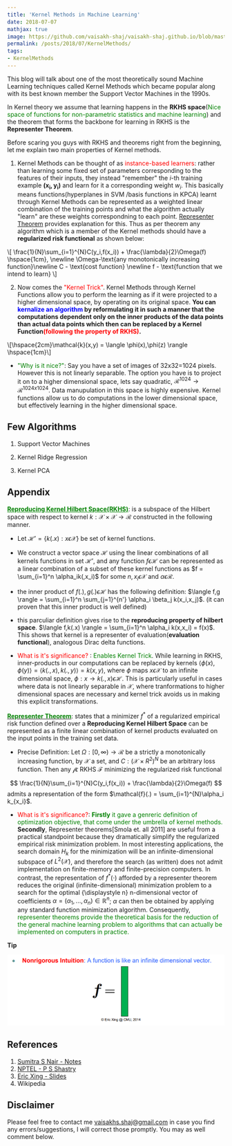 ```yaml
---
title: 'Kernel Methods in Machine Learning'
date: 2018-07-07
mathjax: true
image: https://github.com/vaisakh-shaj/vaisakh-shaj.github.io/blob/master/_posts/Images/ddpg.png
permalink: /posts/2018/07/KernelMethods/
tags:
- KernelMethods
---
```


This blog will talk about one of the most theoretically sound Machine Learning techniques called Kernel Methods which became popular along with its best known member the Support Vector Machines in the 1990s.

In Kernel theory we assume that learning happens in the **RKHS space**(<span style="color:green">Nice space of functions for non-parametric statistics and machine learning</span>) and the theorem that forms the backbone for learning in RKHS is the **Representer Theorem**.

Before scaring you guys with RKHS and theorems right from the beginning, let me explain two main properties of Kernel methods.
 1. Kernel Methods can be thought of as <span style="color:#FF0000">instance-based learners</span>: rather than learning some fixed set of parameters corresponding to the features of their inputs, they instead "remember" the $i$-th training example $\mathbf{({x} _{i},y_{i})}$ and learn for it a corresponding weight $w_{i}$. This basically means functions(hyperplanes in SVM /basis functions in KPCA) learnt through Kernel Methods can be represented as a weighted linear combination of the training points and what the algorithm actually "learn" are these weights correspondning to each point. [Representer Theorem]() provides explanation for this. Thus as per theorem any algorithm which is a member of the Kernel methods should have a **regularized risk functional**  as shown below:

 \\[
 \frac{1}{N}\sum_{i=1}^{N}C(y_i,f(x_i)) + \frac{\lambda}{2}\Omega(f) \hspace{1cm}, \newline \Omega-\text{any monotonically increasing function}\newline
 C - \text{cost function}
 \newline
 f - \text{function that we intend to learn}
\\]

2. Now comes the <span style="color:#FF0000">"Kernel Trick"</span>. Kernel Methods through Kernel Functions allow you to perform the learning as if it were projected to a higher dimensional space, by operating on its original space. **You can  <span style="color:blue">kernalize an algorithm</span> by reformulating it in such a manner that the computations dependent only on the inner products of the data points than actual data points which then can be replaced by a Kernel Function<span style="color:#FF0000">(following the property of RKHS)</span>.**

\\[\hspace{2cm}\mathcal{k}(x,y) = \langle \phi(x),\phi(z) \rangle \hspace{1cm}\\]
- <span style="color:green">"Why is it nice?"</span>: Say you have a set of images of 32x32=1024 pixels. However this is not linearly separable. The option you have is to project it on to a higher dimensional space, lets say quadratic, $\mathcal{R}^{1024} \rightarrow \mathcal{R}^{1024x1024}$. Data manupulation in this space is highly expensive. Kernel functions allow us to do computations in the lower dimensional space, but effectively learning in the higher dimensional space.

Few Algorithms
-----------

1. Support Vector Machines

2. Kernel Ridge Regression


3. Kernel PCA









Appendix
------

<span style="color:green"><u>**Reproducing Kernel Hilbert Space(RKHS)**</u></span>: is a subspace of the Hilbert space with respect to kernel $k: \mathcal{X}\times\mathcal{X} \rightarrow \mathcal{R}$ constructed in the following manner.

- Let $\mathcal{H'} = \{ k(.x): x\epsilon \mathcal{X} \}$ be set of kernel functions.
- We construct a vector space $\mathcal{H}$ using the linear combinations of all kernels functions in set $\mathcal{H'}$, and any function $f\epsilon \mathcal{H}$ can be represented as a linear combination of a subset of these kernel functions as $f = \sum_{i=1}^n \alpha_ik(,x_i)$ for some $n,x_i \epsilon \mathcal{X}$ and $\alpha \epsilon \mathcal{R}$.

- the inner product of $f(.),g(.) \epsilon \mathcal{H}$ has the following definition:
$\langle f,g \rangle = \sum_{i=1}^n \sum_{j=1}^{n'} \alpha_i \beta_j k(x_i,x_j)$. (it can proven that this inner product is well defined)
- this parculiar definition gives rise to the **reproducing property of hilbert space**. $\langle f,k(.x) \rangle = \sum_{i=1}^n \alpha_i k(x,x_i) = f(x)$. This shows that kernel is a representer of evaluation(**evaluation functional**), analogous Dirac delta functions.

- <span style="color:red">What is it's significance?</span> : <span style="color:green">Enables Kernel Trick</span>. While learning in RKHS, inner-products in our computations can be replaced by kernels $\langle \phi(x),\phi(y) \rangle = \langle k(.,x),k(.,y) \rangle=k(x,y)$, where $\phi$ maps $x\epsilon \mathcal{X}$ to an infinite dimensional space, $\phi : x \rightarrow k(.,x)\epsilon\mathcal{H}$. This is particularly useful in cases where data is not linearly separable in $\mathcal{X}$, where tranformations to higher dimensional spaces are necessary and kernel trick avoids us in making this explicit transformations.



<u><span style="color:green">**Representer Theorem**</span></u>: states that a minimizer $f^{*}$ of a regularized empirical risk function defined over a **Reproducing Kernel Hilbert Space** can be represented as a finite linear combination of kernel products evaluated on the input points in the training set data.

- Precise Definition: Let $\Omega : [0,\infty) \rightarrow \mathcal{R}$ be a strictly a monotonically increasing function,
by $\mathcal{X}$ a set, and $C : (\mathcal{X}  × R^2)^N$ be
an arbitrary loss function. Then any $\mathcal{f} \epsilon$ RKHS
$\mathcal{F}$ minimizing the regularized risk functional

$$
\frac{1}{N}\sum_{i=1}^{N}C(y_i,f(x_i)) + \frac{\lambda}{2}\Omega(f)
$$
admits a representation of the form $\mathcal{f}(.) = \sum_{i=1}^{N}\alpha_i k_{x_i}$.

- <span style="color:red">What is it's significance?</span>: <span style="color:green">**Firstly** it gave a genreric definition of optimization objective, that come under the umbrella of kernel methods.</span> **Secondly**, Representer theorems[Smola et. all 2011] are useful from a practical standpoint because they dramatically simplify the regularized empirical risk minimization problem. In most interesting applications, the search domain $H_{k}$ for the minimization will be an infinite-dimensional subspace of $L^{2}({\mathcal {X}})$, and therefore the search (as written) does not admit implementation on finite-memory and finite-precision computers. In contrast, the representation of $f^{*}(\cdot )$ afforded by a representer theorem reduces the original (infinite-dimensional) minimization problem to a search for the optimal {\displaystyle n} n-dimensional vector of coefficients $\alpha =(\alpha _{1},...,\alpha _{n})\in \mathbb {R} ^{n}$; $\alpha$  can then be obtained by applying any standard function minimization algorithm. Consequently, <span style="color:green">representer theorems provide the theoretical basis for the reduction of the general machine learning problem to algorithms that can actually be implemented on computers in practice.</span>

**Tip**

![](Images/functions.png)

References
-------
1. [Sumitra S Nair - Notes](https://www.iist.ac.in/sites/default/files/people/RKHS.pdf)
2. [NPTEL - P S Shastry](http://nptel.ac.in/courses/117108048/37)
3. [Eric Xing - Slides](https://www.cs.cmu.edu/~epxing/Class/10715/lectures/lecture6.pdf)
4. Wikipedia

Disclaimer
-------

Please feel free to contact me <vaisakhs.shaj@gmail.com> in case you find any errors/suggestions, I will correct those promptly. You may as well comment below.
